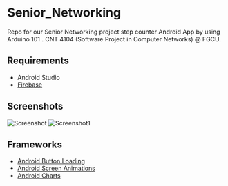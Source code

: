 # Senior_Networking
Repo for our Senior Networking project step counter Android App by using Arduino 101 . CNT 4104 (Software Project in Computer Networks) @ FGCU.  

## Requirements
- Android Studio
- [Firebase](https://firebase.google.com/docs/android/setup)

## Screenshots
![Screenshot](https://i.imgur.com/7Z24FnW.png)
![Screenshot1](https://i.imgur.com/uRs1d5M.png)

## Frameworks
- [Android Button Loading](https://github.com/dmytrodanylyk/android-process-button)
- [Android Screen Animations](https://github.com/daimajia/AndroidViewAnimations)
- [Android Charts](https://github.com/PhilJay/MPAndroidChart)